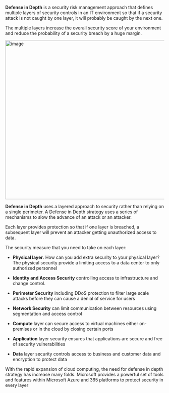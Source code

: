 **Defense in Depth** is a security risk management approach that defines multiple layers of security controls in an IT environment so that if a security attack is not caught by one layer, it will probably be caught by the next one.

The multiple layers increase the overall security score of your environment and reduce the probability of a security breach by a huge margin.


<img width="864" height="502" alt="image" src="https://github.com/user-attachments/assets/dabf9fc1-8303-469b-99d5-1a674238e389" />

**Defense in Depth** uses a layered approach to security rather than relying on a single perimeter.
A Defense in Depth strategy uses a series of mechanisms to slow the advance of an attack or an attacker.

Each layer provides protection so that if one layer is breached, a subsequent layer will prevent an attacker getting unauthorized access to data.

The security measure that you need to take on each layer:

- **Physical layer**. How can you add extra security to your physical layer? The physical security provide a limiting access to a data center to only authorized personnel

- **Identity and Access Security** controlling access to infrastructure and change control.

- **Perimeter Security** including DDoS protection to filter large scale attacks before they can cause a denial of service for users

- **Network Security** can limit communication between resources using segmentation and access control

- **Compute** layer can secure access to virtual machines either on-premises or in the cloud by closing certain ports

- **Application** layer security ensures that applications are secure and free of security vulnerabilities

- **Data** layer security controls access to business and customer data and encryption to protect data


With the rapid expansion of cloud computing, the need for defense in depth strategy has increase many folds. Microsoft provides a powerful set of tools and features within Microsoft Azure and 365 platforms to protect security in every layer
